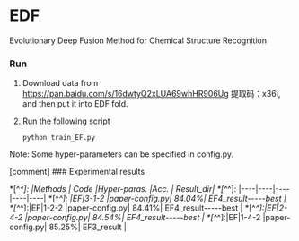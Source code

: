 # EDF
Evolutionary Deep Fusion Method for Chemical Structure Recognition

### Run

1. Download data from https://pan.baidu.com/s/16dwtyQ2xLUA69whHR906Ug 提取码：x36i,
and then put it into EDF fold.
2. Run the following script

    ```python train_EF.py```

Note: Some hyper-parameters can be specified in config.py.


[comment] ### Experimental results

*[^_^]: |Methods | Code |Hyper-paras. |Acc. | Result_dir|
*[^_^]: |----|----|----|----|----|
*[^_^]: |EF|3-1-2 |paper-config.py|     84.04%| EF4_result-----best |
*[^_^]:|EF|1-2-2 |paper-config.py|     84.41%| EF4_result-----best |
*[^_^]:|EF|2-4-2 |paper-config.py|     84.54%| EF4_result-----best |
*[^_^]:|EF|1-4-2 |paper-config.py|     85.25%| EF3_result |

